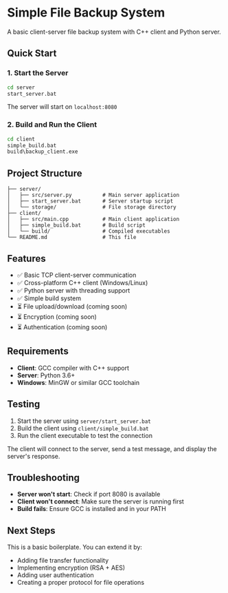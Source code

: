 # Simple File Backup System

A basic client-server file backup system with C++ client and Python server.

## Quick Start

### 1. Start the Server
```bash
cd server
start_server.bat
```
The server will start on `localhost:8080`

### 2. Build and Run the Client
```bash
cd client
simple_build.bat
build\backup_client.exe
```

## Project Structure

```
├── server/
│   ├── src/server.py          # Main server application
│   ├── start_server.bat       # Server startup script
│   └── storage/               # File storage directory
├── client/
│   ├── src/main.cpp           # Main client application
│   ├── simple_build.bat       # Build script
│   └── build/                 # Compiled executables
└── README.md                  # This file
```

## Features

- ✅ Basic TCP client-server communication
- ✅ Cross-platform C++ client (Windows/Linux)
- ✅ Python server with threading support
- ✅ Simple build system
- ⏳ File upload/download (coming soon)
- ⏳ Encryption (coming soon)
- ⏳ Authentication (coming soon)

## Requirements

- **Client**: GCC compiler with C++ support
- **Server**: Python 3.6+
- **Windows**: MinGW or similar GCC toolchain

## Testing

1. Start the server using `server/start_server.bat`
2. Build the client using `client/simple_build.bat`
3. Run the client executable to test the connection

The client will connect to the server, send a test message, and display the server's response.

## Troubleshooting

- **Server won't start**: Check if port 8080 is available
- **Client won't connect**: Make sure the server is running first
- **Build fails**: Ensure GCC is installed and in your PATH

## Next Steps

This is a basic boilerplate. You can extend it by:
- Adding file transfer functionality
- Implementing encryption (RSA + AES)
- Adding user authentication
- Creating a proper protocol for file operations
